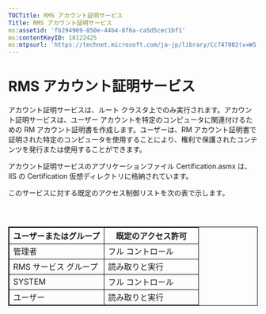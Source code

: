 ```yaml
---
TOCTitle: RMS アカウント証明サービス
Title: RMS アカウント証明サービス
ms:assetid: 'fb294969-850e-44b4-8f6a-ca5d5cec1bf1'
ms:contentKeyID: 18122425
ms:mtpsurl: 'https://technet.microsoft.com/ja-jp/library/Cc747802(v=WS.10)'
---
```


RMS アカウント証明サービス
==========================

アカウント証明サービスは、ルート クラスタ上でのみ実行されます。アカウント証明サービスは、ユーザー アカウントを特定のコンピュータに関連付けるための RM アカウント証明書を作成します。ユーザーは、RM アカウント証明書で証明された特定のコンピュータを使用することにより、権利で保護されたコンテンツを発行または使用することができます。

アカウント証明サービスのアプリケーションファイル Certification.asmx は、IIS の Certification 仮想ディレクトリに格納されています。

このサービスに対する既定のアクセス制御リストを次の表で示します。

###  

 
<p> </p>
<table style="border:1px solid black;">
<colgroup>
<col width="50%" />
<col width="50%" />
</colgroup>
<thead>
<tr class="header">
<th style="border:1px solid black;" >ユーザーまたはグループ</th>
<th style="border:1px solid black;" >既定のアクセス許可</th>
</tr>
</thead>
<tbody>
<tr class="odd">
<td style="border:1px solid black;">管理者</td>
<td style="border:1px solid black;">フル コントロール</td>
</tr>
<tr class="even">
<td style="border:1px solid black;">RMS サービス グループ</td>
<td style="border:1px solid black;">読み取りと実行</td>
</tr>
<tr class="odd">
<td style="border:1px solid black;">SYSTEM</td>
<td style="border:1px solid black;">フル コントロール</td>
</tr>
<tr class="even">
<td style="border:1px solid black;">ユーザー</td>
<td style="border:1px solid black;">読み取りと実行</td>
</tr>
</tbody>
</table>
